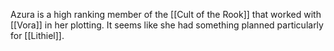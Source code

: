 Azura is a high ranking member of the [[Cult of the Rook]] that worked with [[Vora]] in her plotting. It seems like she had something planned particularly for [[Lithiel]].